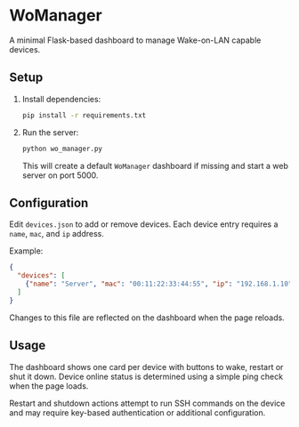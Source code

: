 # WoManager

A minimal Flask-based dashboard to manage Wake-on-LAN capable devices.

## Setup

1. Install dependencies:
   ```sh
   pip install -r requirements.txt
   ```
2. Run the server:
   ```sh
   python wo_manager.py
   ```
   This will create a default `WoManager` dashboard if missing and start a web
   server on port 5000.

## Configuration

Edit `devices.json` to add or remove devices. Each device entry requires a
`name`, `mac`, and `ip` address.

Example:

```json
{
  "devices": [
    {"name": "Server", "mac": "00:11:22:33:44:55", "ip": "192.168.1.10"}
  ]
}
```

Changes to this file are reflected on the dashboard when the page reloads.

## Usage

The dashboard shows one card per device with buttons to wake, restart or shut
it down. Device online status is determined using a simple ping check when the
page loads.

Restart and shutdown actions attempt to run SSH commands on the device and may
require key-based authentication or additional configuration.
